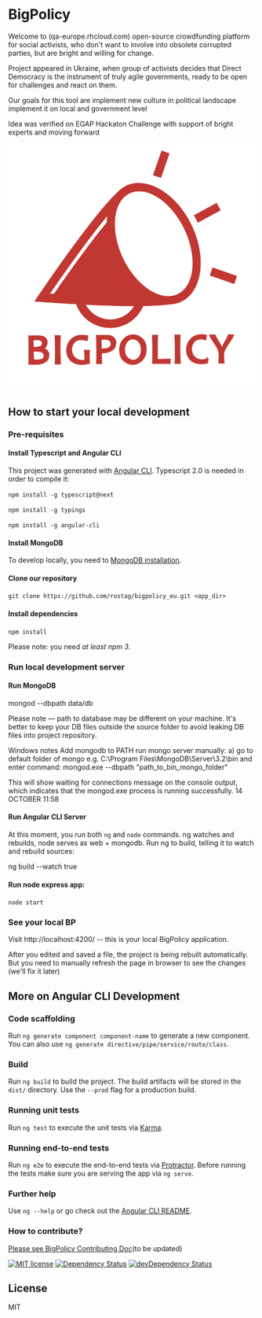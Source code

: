 # BigPolicy

Welcome to (qa-europe.rhcloud.com) open-source crowdfunding platform for social activists, who don't want to involve into obsolete corrupted parties, but are bright and willing for change.

Project appeared in Ukraine, when group of activists decides that Direct Democracy is the instrument of truly agile governments, ready to be open for challenges and react on them.

Our goals for this tool are
implement new culture in political landscape
implement it on local and government level

Idea was verified on EGAP Hackaton Challenge with support of bright experts and moving forward

![image](https://github.com/rostag/bigpolicy_eu/blob/develop/src/assets/img/logo.png?raw=true)

## How to start your local development

### Pre-requisites

#### Install Typescript and Angular CLI

This project was generated with [Angular CLI](https://github.com/angular/angular-cli). Typescript 2.0 is needed in order to compile  it:

`npm install -g typescript@next`

`npm install -g typings`

`npm install -g angular-cli`

#### Install MongoDB

To develop locally, you need to [MongoDB installation](https://docs.mongodb.com/manual/installation/).

#### Clone our repository

`git clone https://github.com/rostag/bigpolicy_eu.git <app_dir>`

#### Install dependencies

`npm install`

Please note: you need _at least npm 3_.

### Run local development server

#### Run MongoDB

mongod --dbpath data/db

Please note — path to database may be different on your machine. It's better to keep your DB files outside the source folder to avoid leaking DB files into project repository.

Windows notes
Add mongodb to PATH
run mongo server manually:
a) go to default folder of mongo e.g.
C:\Program Files\MongoDB\Server\3.2\bin
and enter command:
mongod.exe --dbpath "path_to_bin_mongo_folder"

This will show waiting for connections message on the console output, which indicates that the mongod.exe process is running successfully.
14 OCTOBER 11:58

#### Run Angular CLI Server

At this moment, you run both `ng` and `node` commands. ng watches and rebuilds, node serves as web + mongodb. Run ng to build, telling it to watch and rebuild sources:

ng build --watch true

#### Run node express app:

`node start`

### See your local BP

Visit http://localhost:4200/ -- this is your local BigPolicy application.

After you edited and saved a file, the project is being rebuilt automatically. But you need to manually refresh the page in browser to see the changes (we'll fix it later)

## More on Angular CLI Development

### Code scaffolding

Run `ng generate component component-name` to generate a new component. You can also use `ng generate directive/pipe/service/route/class`.

### Build

Run `ng build` to build the project. The build artifacts will be stored in the `dist/` directory. Use the `--prod` flag for a production build.

### Running unit tests

Run `ng test` to execute the unit tests via [Karma](https://karma-runner.github.io).

### Running end-to-end tests

Run `ng e2e` to execute the end-to-end tests via [Protractor](http://www.protractortest.org/).
Before running the tests make sure you are serving the app via `ng serve`.

### Further help

Use `ng --help` or go check out the [Angular CLI README](https://github.com/angular/angular-cli/blob/master/README.md).

### How to contribute?

[Please see BigPolicy Contributing Doc](https://github.com/rostag/bigpolicy_eu/blob/develop/.github/CONTRIBUTING.md)(to be updated)


[![MIT license](http://img.shields.io/badge/license-MIT-brightgreen.svg)](http://opensource.org/licenses/MIT)
[![Dependency Status](https://david-dm.org/rostag/bigpolicy_eu.svg)](https://david-dm.org/rostag/bigpolicy_eu)
[![devDependency Status](https://david-dm.org/rostag/bigpolicy_eu/dev-status.svg)](https://david-dm.org/rostag/bigpolicy_eu#info=devDependencies)


## License

MIT
